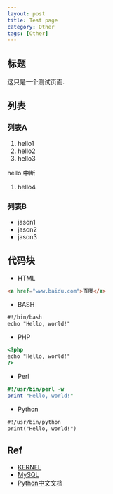 ```yaml
---
layout: post
title: Test page
category: Other
tags: [Other]
---
```


## 标题
这只是一个测试页面.

## 列表
### 列表A

1. hello1
1. hello2
1. hello3

hello 中断

1. hello4

### 列表B
* jason1
* jason2
* jason3

## 代码块

* HTML

``` html
<a href="www.baidu.com">百度</a>
```

* BASH

``` html
#!/bin/bash
echo "Hello, world!"
```

* PHP

``` html
<?php
echo "Hello, world!"
?>
```

* Perl

``` perl
#!/usr/bin/perl -w
print "Hello, world!"
```

* Python

``` html
#!/usr/bin/python
print("Hello, world!")
```


## Ref
- [KERNEL](https://www.kernel.org/)
- [MySQL](http://www.mysql.com/)
- [Python中文文档](http://python.usyiyi.cn/)

